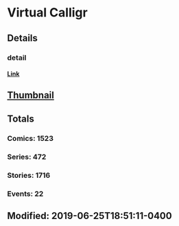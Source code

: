 # Virtual  Calligr 
## Details
### detail
#### [Link](http://marvel.com/comics/creators/452/virtual_calligr?utm_campaign=apiRef&utm_source=225578a89fc76f3d20fbffda5d17a88d)
## [Thumbnail](http://i.annihil.us/u/prod/marvel/i/mg/6/b0/4bc5d6088b664.jpg)
## Totals
### Comics: 1523
### Series: 472
### Stories: 1716
### Events: 22
## Modified: 2019-06-25T18:51:11-0400